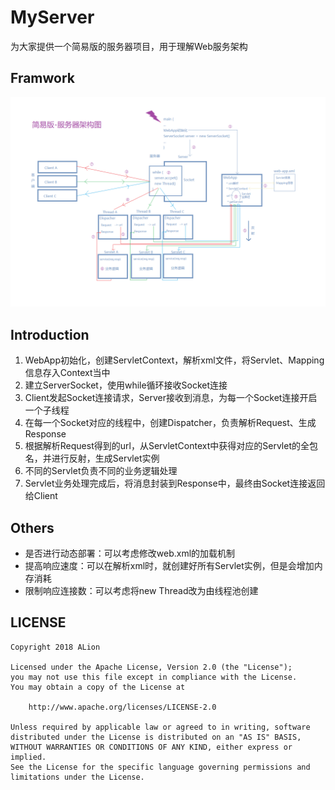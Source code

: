 # MyServer
为大家提供一个简易版的服务器项目，用于理解Web服务架构

## Framwork
![架构图](./images/Server_Framework.png)

## Introduction
1. WebApp初始化，创建ServletContext，解析xml文件，将Servlet、Mapping信息存入Context当中
2. 建立ServerSocket，使用while循环接收Socket连接
3. Client发起Socket连接请求，Server接收到消息，为每一个Socket连接开启一个子线程
4. 在每一个Socket对应的线程中，创建Dispatcher，负责解析Request、生成Response
5. 根据解析Request得到的url，从ServletContext中获得对应的Servlet的全包名，并进行反射，生成Servlet实例
6. 不同的Servlet负责不同的业务逻辑处理
7. Servlet业务处理完成后，将消息封装到Response中，最终由Socket连接返回给Client

## Others
- 是否进行动态部署：可以考虑修改web.xml的加载机制
- 提高响应速度：可以在解析xml时，就创建好所有Servlet实例，但是会增加内存消耗
- 限制响应连接数：可以考虑将new Thread改为由线程池创建

## LICENSE
```
Copyright 2018 ALion

Licensed under the Apache License, Version 2.0 (the "License");
you may not use this file except in compliance with the License.
You may obtain a copy of the License at

	http://www.apache.org/licenses/LICENSE-2.0

Unless required by applicable law or agreed to in writing, software
distributed under the License is distributed on an "AS IS" BASIS,
WITHOUT WARRANTIES OR CONDITIONS OF ANY KIND, either express or implied.
See the License for the specific language governing permissions and
limitations under the License.
```